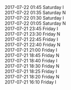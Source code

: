 2017-07-22 01:45 Saturday  I  
2017-07-22 01:35 Saturday  N  
2017-07-22 01:30 Saturday  I  
2017-07-22 01:05 Saturday  N  
2017-07-21 23:45 Friday  I  
2017-07-21 23:30 Friday  N  
2017-07-21 22:45 Friday  I  
2017-07-21 22:40 Friday  N  
2017-07-21 21:00 Friday  I  
2017-07-21 18:45 Friday  N  
2017-07-21 18:40 Friday  I  
2017-07-21 18:30 Friday  N  
2017-07-21 18:25 Friday  I  
2017-07-21 18:20 Friday  N  
2017-07-21 16:10 Friday  I  
